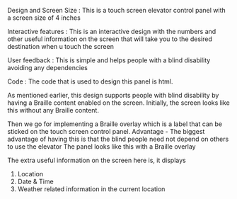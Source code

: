 Design and Screen Size :
This is a touch screen elevator control panel with a screen size of 4 inches

Interactive features :
This is an interactive design with the numbers and other useful information on the screen that will take you to the desired destination when u touch the screen

User feedback :
This is simple and helps people with a blind disability avoiding any dependencies

Code :
The code that is used to design this panel is html.

As mentioned earlier, this design supports people with blind disability by having a Braille content enabled on the screen. Initially, the screen looks like this without any Braille content.



Then we go for implementing a Braille overlay which is a label that can be sticked on the touch screen control panel.
Advantage - The biggest advantage of having this is that the blind people need not depend on others to use the elevator
The panel looks like this with a Braille overlay


The extra useful information on the screen here is, it displays
1. Location
2. Date & Time
3. Weather related information in the current location
